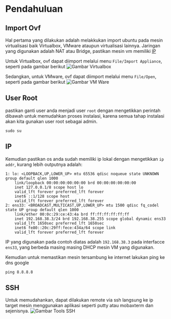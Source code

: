 # Pendahuluan

## Import Ovf

Hal pertama yang dilakukan adalah melakkukan import ubuntu pada mesin virtualisasi baik Virtualbox, VMware ataupun virtualisasi lainnya. Jaringan yang digunakan adalah NAT atau Bridge, pastikan mesin vm memiliki [IP](#ip)

Untuk Virtualbox, ovf dapat diimport melalui menu `File/Import Appliance`, seperti pada gambar berikut
![Gambar Virtualbox](https://drive.bssn.go.id/apps/files_sharing/publicpreview/Pc73kGpLY3C7WEq?fileId=2172348&file=/vbox.png&x=1536&y=864&a=true)

Sedangkan, untuk VMware, ovf dapat diimport melalui menu `File/Open`, seperti pada gambar berikut
![Gambar VM Ware](https://drive.bssn.go.id/apps/files_sharing/publicpreview/Pc73kGpLY3C7WEq?fileId=2172351&file=/vmware.png&x=1536&y=864&a=true)

## User Root

pastikan ganti user anda menjadi user `root` dengan mengetikkan perintah dibawah untuk memudahkan proses instalasi, karena semua tahap instalasi akan kita gunakan user root sebagai admin.

    sudo su

## IP
Kemudian pastikan os anda sudah memiliki ip lokal dengan mengetikkan `ip addr`, kurang lebih outputnya adalah:

    1: lo: <LOOPBACK,UP,LOWER_UP> mtu 65536 qdisc noqueue state UNKNOWN group default qlen 1000
        link/loopback 00:00:00:00:00:00 brd 00:00:00:00:00:00
        inet 127.0.0.1/8 scope host lo
        valid_lft forever preferred_lft forever
        inet6 ::1/128 scope host
        valid_lft forever preferred_lft forever
    2: ens33: <BROADCAST,MULTICAST,UP,LOWER_UP> mtu 1500 qdisc fq_codel state UP group default qlen 1000
        link/ether 00:0c:29:ce:43:4a brd ff:ff:ff:ff:ff:ff
        inet 192.168.38.3/24 brd 192.168.38.255 scope global dynamic ens33
        valid_lft 1650sec preferred_lft 1650sec
        inet6 fe80::20c:29ff:fece:434a/64 scope link
        valid_lft forever preferred_lft forever
IP yang digunakan pada contoh diatas adalah `192.168.38.3` pada interfacce `ens33`, yang berbeda masing masing DHCP mesin VM yang digunakan. 

Kemudian untuk memastikan mesin tersambung ke internet lakukan ping ke dns google

    ping 8.8.8.8


## SSH
Untuk memudahankan, dapat dilakukan remote via ssh langsung ke ip target mesin menggunakan aplikasi seperti putty atau mobaxterm dan sejenisnya.
![Gambar Tools SSH](https://drive.bssn.go.id/apps/files_sharing/publicpreview/Pc73kGpLY3C7WEq?fileId=2172309&file=/mobaxterm.png&x=1536&y=864&a=true)